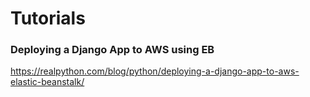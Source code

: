 # Tutorials

### Deploying a Django App to AWS using EB
https://realpython.com/blog/python/deploying-a-django-app-to-aws-elastic-beanstalk/
